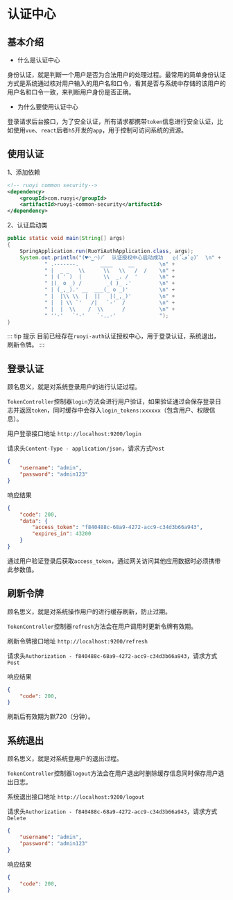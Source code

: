 # 认证中心

## 基本介绍

* 什么是认证中心

身份认证，就是判断一个用户是否为合法用户的处理过程。最常用的简单身份认证方式是系统通过核对用户输入的用户名和口令，看其是否与系统中存储的该用户的用户名和口令一致，来判断用户身份是否正确。

* 为什么要使用认证中心

登录请求后台接口，为了安全认证，所有请求都携带`token`信息进行安全认证，比如使用`vue`、`react`后者`h5`开发的`app`，用于控制可访问系统的资源。

## 使用认证

1、添加依赖
```xml
<!-- ruoyi common security-->
<dependency>
	<groupId>com.ruoyi</groupId>
	<artifactId>ruoyi-common-security</artifactId>
</dependency>
```

2、认证启动类
```java
public static void main(String[] args)
{
	SpringApplication.run(RuoYiAuthApplication.class, args);
	System.out.println("(♥◠‿◠)ﾉﾞ  认证授权中心启动成功   ლ(´ڡ`ლ)ﾞ  \n" +
			" .-------.       ____     __        \n" +
			" |  _ _   \\      \\   \\   /  /    \n" +
			" | ( ' )  |       \\  _. /  '       \n" +
			" |(_ o _) /        _( )_ .'         \n" +
			" | (_,_).' __  ___(_ o _)'          \n" +
			" |  |\\ \\  |  ||   |(_,_)'         \n" +
			" |  | \\ `'   /|   `-'  /           \n" +
			" |  |  \\    /  \\      /           \n" +
			" ''-'   `'-'    `-..-'              ");
}
```
::: tip 提示
目前已经存在`ruoyi-auth`认证授权中心，用于登录认证，系统退出，刷新令牌。
:::

## 登录认证

顾名思义，就是对系统登录用户的进行认证过程。

`TokenController`控制器`login`方法会进行用户验证，如果验证通过会保存登录日志并返回`token`，同时缓存中会存入`login_tokens:xxxxxx`（包含用户、权限信息）。

用户登录接口地址 `http://localhost:9200/login`

请求头`Content-Type - application/json`，请求方式`Post`
```json
{
    "username": "admin",
    "password": "admin123"
}
```
响应结果
```json
{
    "code": 200,
    "data": {
        "access_token": "f840488c-68a9-4272-acc9-c34d3b66a943",
        "expires_in": 43200
    }
}
```

通过用户验证登录后获取`access_token`，通过网关访问其他应用数据时必须携带此参数值。


## 刷新令牌

顾名思义，就是对系统操作用户的进行缓存刷新，防止过期。

`TokenController`控制器`refresh`方法会在用户调用时更新令牌有效期。

刷新令牌接口地址 `http://localhost:9200/refresh`

请求头`Authorization - f840488c-68a9-4272-acc9-c34d3b66a943`，请求方式`Post`

响应结果
```json
{
    "code": 200,
}
```

刷新后有效期为默720（分钟）。

## 系统退出

顾名思义，就是对系统登用户的退出过程。

`TokenController`控制器`logout`方法会在用户退出时删除缓存信息同时保存用户退出日志。

系统退出接口地址 `http://localhost:9200/logout`

请求头`Authorization - f840488c-68a9-4272-acc9-c34d3b66a943`，请求方式`Delete`
```json
{
    "username": "admin",
    "password": "admin123"
}
```
响应结果
```json
{
    "code": 200,
}
```

